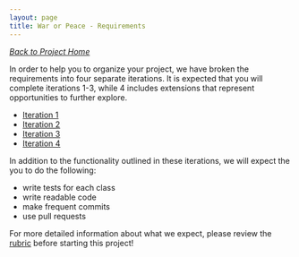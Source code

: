 ```yaml
---
layout: page
title: War or Peace - Requirements
---
```


_[Back to Project Home](./index)_


In order to help you to organize your project, we have broken the requirements into four separate iterations. It is expected that you will complete iterations 1-3, while 4 includes extensions that represent opportunities to further explore.

* [Iteration 1](./iteration1)
* [Iteration 2](./iteration2)
* [Iteration 3](./iteration3)
* [Iteration 4](./iteration4)

In addition to the functionality outlined in these iterations, we will expect the you to do the following:

* write tests for each class
* write readable code
* make frequent commits
* use pull requests

For more detailed information about what we expect, please review the [rubric](./rubric) before starting this project!
